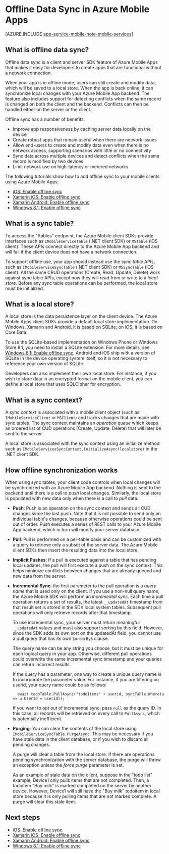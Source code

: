 <properties
    pageTitle="Offline Data Sync in Azure Mobile Apps | Microsoft Azure"
    description="Conceptual reference and overview of the offline data sync feature for Azure Mobile Apps"
    documentationCenter="windows"
    authors="wesmc7777"
    manager="dwrede"
    editor=""
    services="app-service\mobile"/>

<tags
    ms.service="app-service-mobile"
    ms.workload="mobile"
    ms.tgt_pltfrm="na"
    ms.devlang="multiple"
    ms.topic="article"
    ms.date="11/30/2015"
    ms.author="wesmc"/>

# Offline Data Sync in Azure Mobile Apps

[AZURE.INCLUDE [app-service-mobile-note-mobile-services](../../includes/app-service-mobile-note-mobile-services.md)]

## What is offline data sync?

Offline data sync is a client and server SDK feature of Azure Mobile Apps that makes it easy for developers to create apps that are functional without a network connection. 

When your app is in offline mode, users can still create and modify data, which will be saved to a local store. When the app is back online, it can synchronize local changes with your Azure Mobile App backend. The feature also includes support for detecting conflicts when the same record is changed on both the client and the backend. Conflicts can then be handled either on the server or the client.

Offline sync has a number of benefits:

* Improve app responsiveness by caching server data locally on the device
* Create robust apps that remain useful when there are network issues
* Allow end-users to create and modify data even when there is no network access, supporting scenarios with little or no connectivity
* Sync data across multiple devices and detect conflicts when the same record is modified by two devices
* Limit network use on high-latency or metered networks

The following tutorials show how to add offline sync to your mobile clients using Azure Mobile Apps:

* [iOS: Enable offline sync]            
* [Xamarin iOS: Enable offline sync]    
* [Xamarin Android: Enable offline sync]
* [Windows 8.1: Enable offline sync]    

## What is a sync table?

To access the "/tables" endpoint, the Azure Mobile client SDKs provide interfaces such as `IMobileServiceTable` (.NET client SDK) or `MSTable` (iOS client). These APIs connect directly to the Azure Mobile App backend and will fail if the client device does not have a network connection.

To support offline use, your app should instead use the *sync table* APIs, such as `IMobileServiceSyncTable` (.NET client SDK) or `MSSyncTable` (iOS client). All the same CRUD operations (Create, Read, Update, Delete) work against sync table APIs, except now they will read from or write to a *local store*. Before any sync table operations can be performed, the local store must be initialized. 

## What is a local store?

A local store is the data persistence layer on the client device. The Azure Mobile Apps client SDKs provide a default local store implementation. On Windows, Xamarin and Android, it is based on SQLite; on iOS, it is based on Core Data. 

To use the SQLite-based implementation on Windows Phone or Windows Store 8.1, you need to install a SQLite extension. For more details, see [Windows 8.1: Enable offline sync]. Android and iOS ship with a version of SQLite in the device operating system itself, so it is not necessary to reference your own version of SQLite.

Developers can also implement their own local store. For instance, if you wish to store data in an encrypted format on the mobile client, you can define a local store that uses SQLCipher for encryption.

## What is a sync context?

A *sync context* is associated with a mobile client object (such as `IMobileServiceClient` or `MSClient`) and tracks changes that are made with sync tables. The sync context maintains an *operation queue* which keeps an ordered list of CUD operations (Create, Update, Delete)  that will later be sent to the server.

A local store is associated with the sync context using an initialize method such as `IMobileServicesSyncContext.InitializeAsync(localstore)` in the .NET client SDK. 

<!-- TODO: link to client references -->


<!-- 
Client code will interact with the table using the `IMobileServiceSyncTable` interface to support offline buffering. This interface supports all the methods of `IMobileServiceTable` along with additional support for pulling data from a Mobile App backend table and merging it into a local store table. How the local table is synchronized with the backend database is mainly controlled by your logic in the client app.

The sync table uses the [System Properties](https://msdn.microsoft.com/library/azure/dn518225.aspx) on the table to implement change tracking for offline synchronization. 



* The data objects on the client should have some system properties, most are not required.
    * Managed
        * Write out the attributes
    * iOS
        *table for the entity
* Note: because the iOS local store is based on Core Data, the developer must define the following tables:
    * System tables  -->


## How offline synchronization works

When using sync tables, your client code controls when local changes will be synchronized with an Azure Mobile App backend. Nothing is sent to the backend until there is a call to *push* local changes. Similarly, the local store is populated with new data only when there is a call to *pull* data.

* **Push**: Push is an operation on the sync context and sends all CUD changes since the last push. Note that it is not possible to send only an individual table's changes, because otherwise operations could be sent out of order. Push executes a series of REST calls to your Azure Mobile App backend, which in turn will modify your server database.

* **Pull**: Pull is performed on a per-table basis and can be customized with a query to retrieve only a subset of the server data. The Azure Mobile client SDKs then insert the resulting data into the local store.

* **Implicit Pushes**: If a pull is executed against a table that has pending local updates, the pull will first execute a push on the sync context. This helps minimize conflicts between changes that are already queued and new data from the server.

* **Incremental Sync**: the first parameter to the pull operation is a *query name* that is used only on the client. If you use a non-null query name, the Azure Mobile SDK will perform an *incremental sync*. Each time a pull operation returns a set of results, the latest `__updatedAt` timestamp from that result set is stored in the SDK local system tables. Subsequent pull operations will only retrieve records after that timestamp.

  To use incremental sync, your server must return meaningful `__updatedAt` values and must also support sorting by this field. However, since the SDK adds its own sort on the updatedAt field, you cannot use a pull query that has its own `$orderBy$` clause.

  The query name can be any string you choose, but it must be unique for each logical query in your app. Otherwise, different pull operations could overwrite the same incremental sync timestamp and your queries can return incorrect results.

  If the query has a parameter, one way to create a unique query name is to incorporate the parameter value. For instance, if you are filtering on userid, your query name could be as follows:

        await todoTable.PullAsync("todoItems" + userid, syncTable.Where(u => u.UserId = userid));

  If you want to opt out of incremental sync, pass `null` as the query ID. In this case, all records will be retrieved on every call to `PullAsync`, which is potentially inefficient.

 

<!--   mymobileservice-code.azurewebsites.net/tables/TodoItem?$filter=(__updatedAt ge datetimeoffset'1970-01-01T00:00:00.0000000%2B00:00')&$orderby=__updatedAt&$skip=0&$top=50&__includeDeleted=true&__systemproperties=__updatedAt%2C__deleted
 -->
    
* **Purging**: You can clear the contents of the local store using `IMobileServiceSyncTable.PurgeAsync`. This may be necessary if you have stale data in the client database, or if you wish to discard all pending changes.

  A purge will clear a table from the local store. If there are operations pending synchronization with the server database, the purge will throw an exception unless the *force purge* parameter is set.

  As an example of stale data on the client, suppose in the "todo list" example, Device1 only pulls items that are not completed. Then, a todoitem "Buy milk" is marked completed on the server by another device. However, Device1 will still have the "Buy milk" todoitem in local store because it is only pulling items that are not marked complete. A purge will clear this stale item.
 
## Next steps

* [iOS: Enable offline sync]            
* [Xamarin iOS: Enable offline sync]    
* [Xamarin Android: Enable offline sync]
* [Windows 8.1: Enable offline sync]    

<!-- Links -->

[iOS: Enable offline sync]: ../app-service-mobile-ios-get-started-offline-data.md
[Xamarin iOS: Enable offline sync]: ../app-service-mobile-xamarin-ios-get-started-offline-data.md
[Xamarin Android: Enable offline sync]: ../app-service-mobile-xamarin-ios-get-started-offline-data.md
[Windows 8.1: Enable offline sync]: ../app-service-mobile-windows-store-dotnet-get-started-offline-data.md


